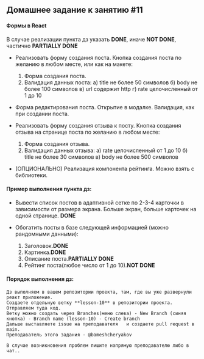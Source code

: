 

## Домашнее задание к занятию #11 

#### Формы в React 
   В случае реализации пункта дз указать **DONE**, иначе **NOT DONE**, частично **PARTIALLY DONE**


- Реализовать форму создания поста. Кнопка создания поста по желанию в любом месте, или как на макете:
    1) Форма создания поста.
    2) Валидация данных поста: 
        а) title не более 50 символов
        б) body не более 100 символов
        в) url содержит http
        г) rate целочисленный от 1 до 10
      
- Форма редактирования поста. Открытие в модалке. Валидация, как при создании поста.

- Реализовать форму создания отзыва к посту. Кнопка создания отзыва на странице поста по желанию в любом месте:
    1) Форма создания отзыва.
    2) Валидация данных отзыва: 
        а) rate целочисленный от 1 до 10
        б) title не более 30 символов
        в) body не более 500 символов
  
- (ОПЦИОНАЛЬНО) Реализация компонента рейтинга. Можно взять  с библиотеки.
  

#### Пример выполнения пункта дз:

- Вывести список постов в адаптивной сетке по 2-3-4 карточки в зависимости от размера экрана. Больше экран, больше карточек на одной странице.
  **DONE**
  
 - Обогатить посты в базе следующей информацией (можно рандомными данными):
    1) Заголовок.**DONE**
    2) Картинка.**DONE**
    3) Описание поста.**PARTIALLY DONE**
    4) Рейтинг поста(любое число от 1 до 10).**NOT DONE**

#### Порядок выполнения дз:

    Дз выполняем в вашем репозитории проекта, там, где вы уже развернули реакт приложение.
    Создаете отдельную ветку **lesson-10** в репозитории проекта. Отправляем туда код.
    Ветку можно создать через Branches(меню слева) - New Branch (синяя кнопка) - Branch name (lesson-10) - Create branch
    Дальше выставляете issue на преподавателя   и создаете pull request в main.
    Преподаватель этого задания - @bameshcheryakov
    
    В случае возникновения проблем пишите напрямую преподавателю либо в чат..
    
    



